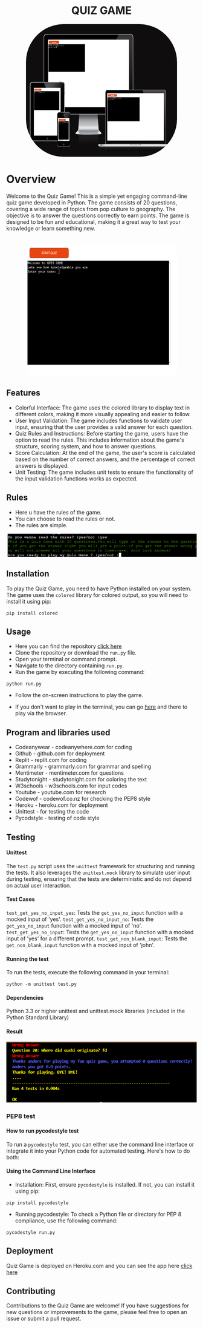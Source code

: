 <h1 style="text-align: center;"><strong>QUIZ GAME</strong></h1>

<p align="center">
<img src="image-readme/responsive.png" alt="Responsive Image" style="border-radius: 100px; width: 400px; height: 350px;">
</p>

# Overview

Welcome to the Quiz Game! This is a simple yet engaging command-line quiz game developed in Python. The game consists of 20 questions, covering a wide range of topics from pop culture to geography. The objective is to answer the questions correctly to earn points. The game is designed to be fun and educational, making it a great way to test your knowledge or learn something new.
<br>
<br>
<p align="center">
<img src="image-readme/landingpage.png" alt="Responsive Image" style="border-radius: 20px; width: 400px; height: 350px;">
</p>

## Features

- Colorful Interface: The game uses the colored library to display text in different colors, making it more visually appealing and easier to follow.
- User Input Validation: The game includes functions to validate user input, ensuring that the user provides a valid answer for each question.
- Quiz Rules and Instructions: Before starting the game, users have the option to read the rules. This includes information about the game's structure, scoring system, and how to answer questions.
- Score Calculation: At the end of the game, the user's score is calculated based on the number of correct answers, and the percentage of correct answers is displayed.
- Unit Testing: The game includes unit tests to ensure the functionality of the input validation functions works as expected.

## Rules
- Here u have the rules of the game.
- You can choose to read the rules or not.
- The rules are simple.

![](image-readme/rules.png)

## Installation

To play the Quiz Game, you need to have Python installed on your system. The game uses the `colored` library for colored output, so you will need to install it using pip:

```
pip install colored
```

## Usage
- Here you can find the repository [click here](https://github.com/AndersH82/a_quiz_game.git)
- Clone the repository or download the `run.py` file.
- Open your terminal or command prompt.
- Navigate to the directory containing `run.py`.
- Run the game by executing the following command:

```
python run.py
```
- Follow the on-screen instructions to play the game.

- If you don't want to play in the terminal, you can go [here](https://a-quiz-game-69878e1225dc.herokuapp.com/)  and there to play via the browser.

## Program and libraries used

- Codeanywear - codeanywhere.com for coding
- Github - github.com for deployment
- Replit - replit.com for coding
- Grammarly - grammarly.com for grammar and spelling
- Mentimeter - mentimeter.com for questions
- Studytonight - studytonight.com  for coloring the text
- W3schools - w3schools.com for input codes
- Youtube - youtube.com for research
- Codewof - codewof.co.nz for checking the PEP8 style
- Heroku - heroku.com for deployment
- Unittest - for testing the code
- Pycodstyle - testing of code style

## Testing

#### Unittest

The `test.py` script uses the `unittest` framework for structuring and running the tests. It also leverages the `unittest.mock` library to simulate user input during testing, ensuring that the tests are deterministic and do not depend on actual user interaction.

#### Test Cases

`test_get_yes_no_input_yes`: Tests the `get_yes_no_input` function with a mocked input of 'yes'.
`test_get_yes_no_input_no`: Tests the `get_yes_no_input` function with a mocked input of 'no'.
`test_get_yes_no_input`: Tests the `get_yes_no_input` function with a mocked input of 'yes' for a different prompt.
`test_get_non_blank_input`: Tests the `get_non_blank_input` function with a mocked input of 'john'.

#### Running the test
To run the tests, execute the following command in your terminal:

```
python -m unittest test.py
```

#### Dependencies

Python 3.3 or higher
unittest and unittest.mock libraries (included in the Python Standard Library)

#### Result

<img src="image-readme/test.png">

### PEP8 test

#### How to run pycodestyle test

To run a `pycodestyle` test, you can either use the command line interface or integrate it into your Python code for automated testing. Here's how to do both:

#### Using the Command Line Interface

- Installation: First, ensure `pycodestyle` is installed. If not, you can install it using pip:

```
pip install pycodestyle
```

- Running pycodestyle: To check a Python file or directory for PEP 8 compliance, use the following command:

```
pycodestyle run.py
```
## Deployment

Quiz Game is deployed on Heroku.com and you can see the app here [click here](https://a-quiz-game-69878e1225dc.herokuapp.com/) 

## Contributing
Contributions to the Quiz Game are welcome! If you have suggestions for new questions or improvements to the game, please feel free to open an issue or submit a pull request.